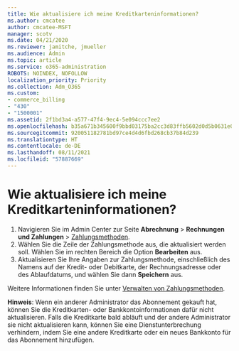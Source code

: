 ```yaml
---
title: Wie aktualisiere ich meine Kreditkarteninformationen?
ms.author: cmcatee
author: cmcatee-MSFT
manager: scotv
ms.date: 04/21/2020
ms.reviewer: jamitche, jmueller
ms.audience: Admin
ms.topic: article
ms.service: o365-administration
ROBOTS: NOINDEX, NOFOLLOW
localization_priority: Priority
ms.collection: Adm_O365
ms.custom:
- commerce_billing
- "430"
- "1500001"
ms.assetid: 2f1bd3a4-a577-47f4-9ec4-5e094ccc7ee2
ms.openlocfilehash: b35a671b345600f9bbd03175ba2cc3d83ffb5602d0d5b0631e0a9c6bca09db50
ms.sourcegitcommit: 920051182781bd97ce4d4d6fbd268cb37b84d239
ms.translationtype: HT
ms.contentlocale: de-DE
ms.lasthandoff: 08/11/2021
ms.locfileid: "57887669"
---
```

# <a name="how-do-i-update-my-credit-card-information"></a>Wie aktualisiere ich meine Kreditkarteninformationen?

1. Navigieren Sie im Admin Center zur Seite **Abrechnung** > **Rechnungen und Zahlungen** > [Zahlungsmethoden](https://go.microsoft.com/fwlink/p/?linkid=2018806).
2. Wählen Sie die Zeile der Zahlungsmethode aus, die aktualisiert werden soll. Wählen Sie im rechten Bereich die Option **Bearbeiten** aus.
3. Aktualisieren Sie Ihre Angaben zur Zahlungsmethode, einschließlich des Namens auf der Kredit- oder Debitkarte, der Rechnungsadresse oder des Ablaufdatums, und wählen Sie dann **Speichern** aus.

Weitere Informationen finden Sie unter [Verwalten von Zahlungsmethoden](https://docs.microsoft.com/microsoft-365/commerce/billing-and-payments/manage-payment-methods).

**Hinweis**: Wenn ein anderer Administrator das Abonnement gekauft hat, können Sie die Kreditkarten- oder Bankkontoinformationen dafür nicht aktualisieren. Falls die Kreditkarte bald abläuft und der andere Administrator sie nicht aktualisieren kann, können Sie eine Dienstunterbrechung verhindern, indem Sie eine andere Kreditkarte oder ein neues Bankkonto für das Abonnement hinzufügen.